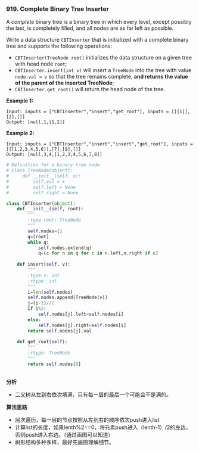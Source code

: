 ### 919. Complete Binary Tree Inserter

A *complete* binary tree is a binary tree in which every level, except possibly the last, is completely filled, and all nodes are as far left as possible.

Write a data structure `CBTInserter` that is initialized with a complete binary tree and supports the following operations:

- `CBTInserter(TreeNode root)` initializes the data structure on a given tree with head node `root`;
- `CBTInserter.insert(int v)` will insert a `TreeNode` into the tree with value `node.val = v` so that the tree remains complete, **and returns the value of the parent of the inserted TreeNode**;
- `CBTInserter.get_root()` will return the head node of the tree.

**Example 1:**

```
Input: inputs = ["CBTInserter","insert","get_root"], inputs = [[[1]],[2],[]]
Output: [null,1,[1,2]]
```

**Example 2:**

```
Input: inputs = ["CBTInserter","insert","insert","get_root"], inputs = [[[1,2,3,4,5,6]],[7],[8],[]]
Output: [null,3,4,[1,2,3,4,5,6,7,8]]
```

 

```python
# Definition for a binary tree node.
# class TreeNode(object):
#     def __init__(self, x):
#         self.val = x
#         self.left = None
#         self.right = None

class CBTInserter(object):
    def __init__(self, root):
        """
        :type root: TreeNode
        """
        self.nodes=[]
        q=[root]
        while q:
            self.nodes.extend(q)
            q=[c for n in q for c in n.left,n.right if c]
                        
    def insert(self, v):
        """
        :type v: int
        :rtype: int
        """
        i=len(self.nodes)
        self.nodes.append(TreeNode(v))
        j=(i-1)//2
        if i%2:
            self.nodes[j].left=self.nodes[i]
        else:
            self.nodes[j].right=self.nodes[i]
        return self.nodes[j].val
       
    def get_root(self):
        """
        :rtype: TreeNode
        """
        return self.nodes[0]
        
```

**分析**

* 二叉树从左到右依次填满，只有每一层的最后一个可能会不是满的。

**算法思路**

* 层次遍历，每一层的节点按照从左到右的顺序依次push进入list
* 计算list的长度，如果lenth%2==0，将元素push进入（lenth-1）/2的左边，否则push进入右边。（通过画图可以知道）
* 树形结构多种多样，最好先画图理解细节。